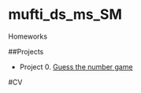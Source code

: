# mufti_ds_ms_SM
Homeworks 

##Projects

* Project 0. [Guess the number game](https://github.com/PrincessSats/mfti_ds_ms_SM/project_0)

#CV